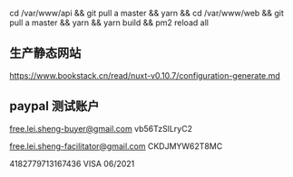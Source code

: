 cd /var/www/api && git pull a master && yarn && cd /var/www/web && git pull a master && yarn && yarn build && pm2 reload all

## 生产静态网站

https://www.bookstack.cn/read/nuxt-v0.10.7/configuration-generate.md

## paypal 测试账户

free.lei.sheng-buyer@gmail.com
vb56TzSlLryC2

free.lei.sheng-facilitator@gmail.com
CKDJMYW62T8MC

4182779713167436
VISA
06/2021
